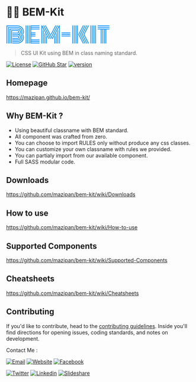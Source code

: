 # :ok_woman: BEM-Kit

![BEM-KIT CSS](https://raw.githubusercontent.com/mazipan/bem-kit/master/demo/images/brand-blue.png)

> CSS UI Kit using BEM in class naming standard.

[![License](https://img.shields.io/github/license/mazipan/bem-kit.svg?maxAge=3600)](https://github.com/mazipan/bem-kit) [![GitHub Star](https://img.shields.io/github/stars/mazipan/bem-kit.svg?maxAge=3600)](https://github.com/mazipan/bem-kit/stargazers) [![version](https://img.shields.io/npm/v/bem-kit.svg?maxAge=3600)](https://www.npmjs.com/package/bem-kit)

## Homepage

https://mazipan.github.io/bem-kit/

## Why BEM-Kit ?

- Using beautiful classname with BEM standard.
- All component was crafted from zero.
- You can choose to import RULES only without produce any css classes.
- You can customize your own classname with rules we provided.
- You can partialy import from our available component.
- Full SASS modular code. 

## Downloads

https://github.com/mazipan/bem-kit/wiki/Downloads

## How to use

https://github.com/mazipan/bem-kit/wiki/How-to-use

## Supported Components

https://github.com/mazipan/bem-kit/wiki/Supported-Components

## Cheatsheets

https://github.com/mazipan/bem-kit/wiki/Cheatsheets

## Contributing

If you'd like to contribute, head to the [contributing guidelines](/CONTRIBUTING.md). Inside you'll find directions for opening issues, coding standards, and notes on development.

Contact Me :

[![Email](https://img.shields.io/badge/mazipanneh-Email-yellow.svg?maxAge=3600)](mailto:mazipanneh@gmail.com) 
[![Website](https://img.shields.io/badge/mazipanneh-Blog-brightgreen.svg?maxAge=3600)](https://mazipanneh.com/blog/)
[![Facebook](https://img.shields.io/badge/mazipanneh-Facebook-blue.svg?maxAge=3600)](https://facebook.com/mazipanneh) 

[![Twitter](https://img.shields.io/badge/Maz_Ipan-Twitter-55acee.svg?maxAge=3600)](https://twitter.com/Maz_Ipan) 
[![Linkedin](https://img.shields.io/badge/irfanmaulanamazipan-Linkedin-0077b5.svg?maxAge=3600)](https://id.linkedin.com/in/irfanmaulanamazipan) 
[![Slideshare](https://img.shields.io/badge/IrfanMaulana21-Slideshare-0077b5.svg?maxAge=3600)](https://www.slideshare.net/IrfanMaulana21) 
